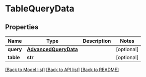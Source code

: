 # TableQueryData

## Properties
Name | Type | Description | Notes
------------ | ------------- | ------------- | -------------
**query** | [**AdvancedQueryData**](AdvancedQueryData.md) |  | [optional] 
**table** | **str** |  | [optional] 

[[Back to Model list]](../README.md#documentation-for-models) [[Back to API list]](../README.md#documentation-for-api-endpoints) [[Back to README]](../README.md)

